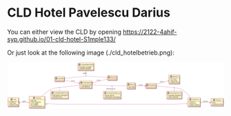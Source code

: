 # CLD Hotel Pavelescu Darius

You can either view the CLD by opening https://2122-4ahif-syp.github.io/01-cld-hotel-S1mple133/

Or just look at the following image (./cld_hotelbetrieb.png):

![](cld_hotelbetrieb.png)